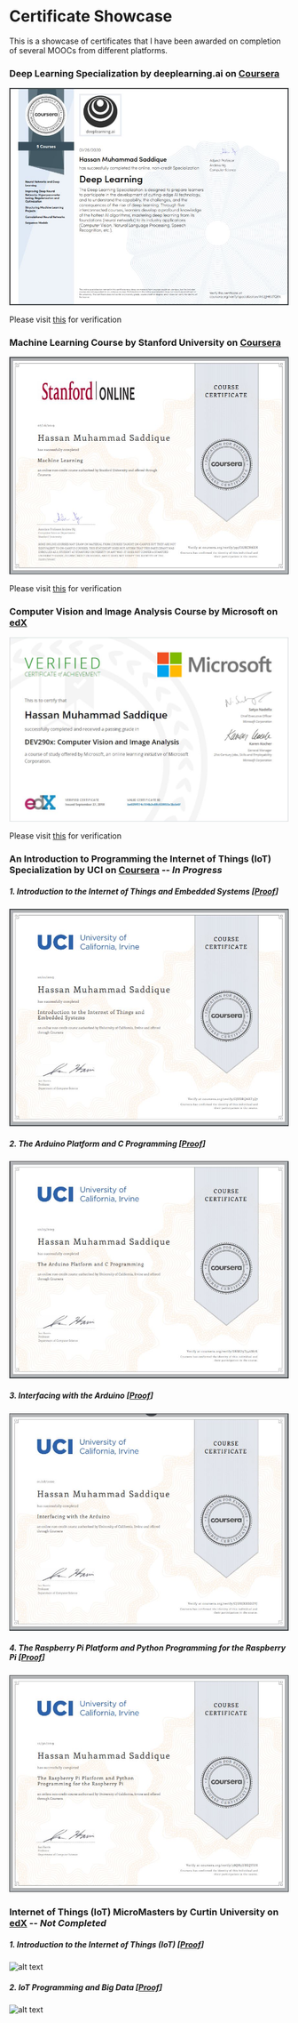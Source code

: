 # Certificate Showcase
This is a showcase of certificates that I have been awarded on completion of several MOOCs from different platforms.


### Deep Learning Specialization by deeplearning.ai on [Coursera](https://www.coursera.org/specializations/deep-learning)

![alt-text](https://github.com/hassanms/certificate-showcase/blob/master/deep-learning-specialization/dl.JPG "Deep Learning Specialization")

Please visit [this](https://www.coursera.org/account/accomplishments/specialization/AKUJJH6U7Q6N) for verification


### Machine Learning Course by Stanford University on [Coursera](https://www.coursera.org/learn/machine-learning)

![alt-text](https://github.com/hassanms/certificate-showcase/blob/master/machine-learning/ml.JPG "Machine Learning Course")

Please visit [this](https://www.coursera.org/account/accomplishments/records/393YAJRCN6XH) for verification


### Computer Vision and Image Analysis Course by Microsoft on [edX](https://www.edx.org/course/computer-vision-and-image-analysis-2)

![alt-text](https://github.com/hassanms/certificate-showcase/blob/master/computer-vision-image-analysis/microsoft-dev290x.JPG "Computer Vision and Image Analysis Course")

Please visit [this](https://courses.edx.org/certificates/be039f974c594b2e88c038f60e3bde6f) for verification


### An Introduction to Programming the Internet of Things (IoT) Specialization by UCI on [Coursera](https://www.coursera.org/specializations/iot) -- *In Progress*

##### 1. Introduction to the Internet of Things and Embedded Systems [[Proof](https://www.coursera.org/account/accomplishments/records/GJUBRQAKF5Q7)]

![alt text](https://github.com/hassanms/certificate-showcase/blob/master/iot-specialization/c1-iot-spz.JPG "Course 1 IoT Specialization")

##### 2. The Arduino Platform and C Programming [[Proof](https://www.coursera.org/account/accomplishments/records/SNMU9T546M7R)]

![alt text](https://github.com/hassanms/certificate-showcase/blob/master/iot-specialization/c2-iot-spz.JPG "Course 1 IoT Specialization")

##### 3. Interfacing with the Arduino [[Proof](https://www.coursera.org/account/accomplishments/records/CJUHJXXSDZVJ)]

![alt text](https://github.com/hassanms/certificate-showcase/blob/master/iot-specialization/c3-iot-spz.JPG "Course 1 IoT Specialization")

##### 4. The Raspberry Pi Platform and Python Programming for the Raspberry Pi [[Proof](https://www.coursera.org/account/accomplishments/records/58QH5UBEQYUH)]

![alt text](https://github.com/hassanms/certificate-showcase/blob/master/iot-specialization/c4-iot-spz.JPG "Course 1 IoT Specialization")


### Internet of Things (IoT) MicroMasters by Curtin University on [edX](https://www.edx.org/micromasters/curtinx-internet-of-things-iot) -- *Not Completed*

##### 1. Introduction to the Internet of Things (IoT) [[Proof](https://courses.edx.org/certificates/b1d59bb32bf9433cbd8bda72980fb79a)]

![alt text](https://github.com/hassanms/certificate-showcase/blob/master/iot-micromasters/c4-iot-spz.JPG "Course 1 IoT MicroMasters")

##### 2. IoT Programming and Big Data [[Proof](https://courses.edx.org/certificates/6d2809c265a14725a8fd5ec62a6e6361)]

![alt text](https://github.com/hassanms/certificate-showcase/blob/master/iot-micromasters/c4-iot-spz.JPG "Course 4 IoT MicroMasters")

